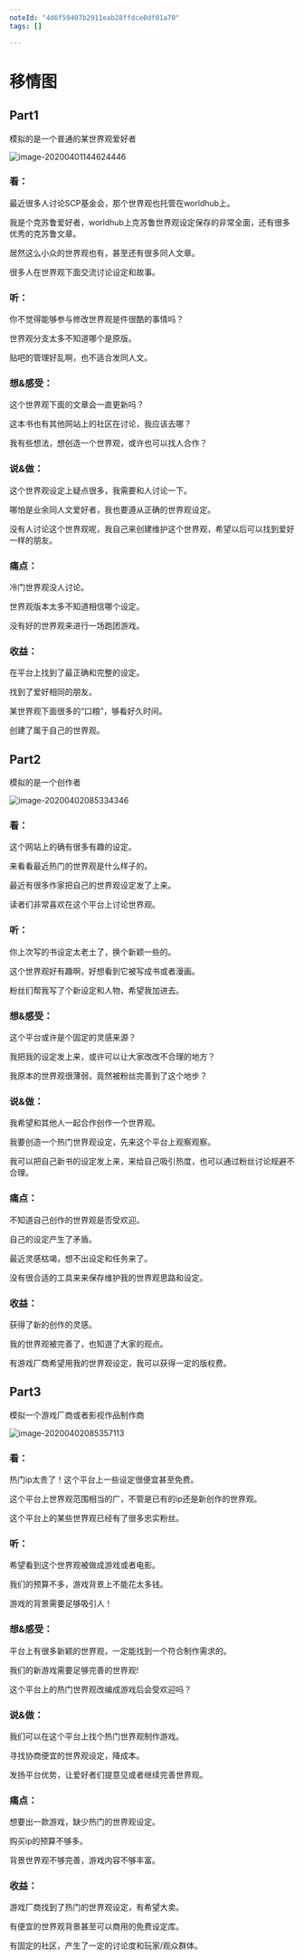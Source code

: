```yaml
---
noteId: "4d6f59407b2911eab28ffdce0df01a70"
tags: []

---
```


# 移情图

## Part1

模拟的是一个普通的某世界观爱好者

![image-20200401144624446](移情图_pic/image-20200401144624446.png)

### 看：

最近很多人讨论SCP基金会，那个世界观也托管在worldhub上。

我是个克苏鲁爱好者，worldhub上克苏鲁世界观设定保存的非常全面，还有很多优秀的克苏鲁文章。

居然这么小众的世界观也有，甚至还有很多同人文章。

很多人在世界观下面交流讨论设定和故事。

### 听：

你不觉得能够参与修改世界观是件很酷的事情吗？

世界观分支太多不知道哪个是原版。

贴吧的管理好乱啊，也不适合发同人文。

### 想&感受：

这个世界观下面的文章会一直更新吗？

这本书也有其他网站上的社区在讨论，我应该去哪？

我有些想法，想创造一个世界观，或许也可以找人合作？

### 说&做：

这个世界观设定上疑点很多，我需要和人讨论一下。

哪怕是业余同人文爱好者，我也要遵从正确的世界观设定。

没有人讨论这个世界观呢，我自己来创建维护这个世界观，希望以后可以找到爱好一样的朋友。

### 痛点：

冷门世界观没人讨论。

世界观版本太多不知道相信哪个设定。

没有好的世界观来进行一场跑团游戏。

### 收益：

在平台上找到了最正确和完整的设定。

找到了爱好相同的朋友。

某世界观下面很多的“口粮”，够看好久时间。

创建了属于自己的世界观。

## Part2

模拟的是一个创作者

![image-20200402085334346](移情图_pic/image-20200402085334346.png)

### 看：

这个网站上的确有很多有趣的设定。

来看看最近热门的世界观是什么样子的。

最近有很多作家把自己的世界观设定发了上来。

读者们非常喜欢在这个平台上讨论世界观。

### 听：

你上次写的书设定太老土了，换个新颖一些的。

这个世界观好有趣啊，好想看到它被写成书或者漫画。

粉丝们帮我写了个新设定和人物，希望我加进去。

### 想&感受：

这个平台或许是个固定的灵感来源？

我把我的设定发上来，或许可以让大家改改不合理的地方？

我原本的世界观很薄弱，竟然被粉丝完善到了这个地步？

### 说&做：

我希望和其他人一起合作创作一个世界观。

我要创造一个热门世界观设定，先来这个平台上观察观察。

我可以把自己新书的设定发上来，来给自己吸引热度，也可以通过粉丝讨论规避不合理。

### 痛点：

不知道自己创作的世界观是否受欢迎。

自己的设定产生了矛盾。

最近灵感枯竭，想不出设定和任务来了。

没有很合适的工具来来保存维护我的世界观思路和设定。

### 收益：

获得了新的创作的灵感。

我的世界观被完善了，也知道了大家的观点。

有游戏厂商希望用我的世界观设定，我可以获得一定的版权费。

## Part3

模拟一个游戏厂商或者影视作品制作商

![image-20200402085357113](移情图_pic/image-20200402085357113.png)

### 看：

热门ip太贵了！这个平台上一些设定很便宜甚至免费。

这个平台上世界观范围相当的广，不管是已有的ip还是新创作的世界观。

这个平台上的某些世界观已经有了很多忠实粉丝。

### 听：

希望看到这个世界观被做成游戏或者电影。

我们的预算不多，游戏背景上不能花太多钱。

游戏的背景需要足够吸引人！

### 想&感受：

平台上有很多新颖的世界观，一定能找到一个符合制作需求的。

我们的新游戏需要足够完善的世界观!

这个平台上的热门世界观改编成游戏后会受欢迎吗？

### 说&做：

我们可以在这个平台上找个热门世界观制作游戏。

寻找协商便宜的世界观设定，降成本。

发扬平台优势，让爱好者们提意见或者继续完善世界观。

### 痛点：

想要出一款游戏，缺少热门的世界观设定。

购买ip的预算不够多。

背景世界观不够完善，游戏内容不够丰富。

### 收益：

游戏厂商找到了热门的世界观设定，有希望大卖。

有便宜的世界观背景甚至可以商用的免费设定库。

有固定的社区，产生了一定的讨论度和玩家/观众群体。
